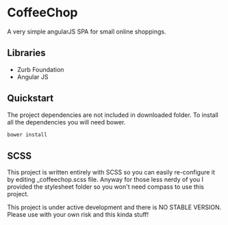# CoffeeChop

A very simple angularJS SPA for small online shoppings.

## Libraries

  * Zurb Foundation
  * Angular JS

## Quickstart

The project dependencies are not included in downloaded folder. To install all the dependencies you will need bower. 

```bash
bower install
```

## SCSS

This project is written entirely with SCSS so you can easily re-configure it by editing _coffeechop.scss file. Anyway for those less nerdy of you I provided the stylesheet folder so you won't need compass to use this project.

This project is under active development and there is NO STABLE VERSION. Please use with your own risk and this kinda stuff!